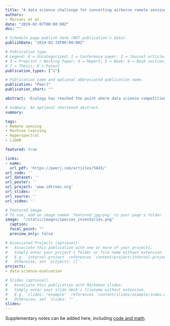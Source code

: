 ```yaml
---
title: "A data science challenge for converting airborne remote sensing data into ecological information"
authors:
- Marconi et al.
date: "2019-02-07T00:00:00Z"
doi: ""

# Schedule page publish date (NOT publication's date).
publishDate: "2019-02-19T00:00:00Z"

# Publication type.
# Legend: 0 = Uncategorized; 1 = Conference paper; 2 = Journal article;
# 3 = Preprint / Working Paper; 4 = Report; 5 = Book; 6 = Book section;
# 7 = Thesis; 8 = Patent
publication_types: ["2"]

# Publication name and optional abbreviated publication name.
publication: "PeerJ"
publication_short: ""

abstract: 'Ecology has reached the point where data science competitions, in which multiple groups solve the same problem using the same data by different methods, will be productive for advancing quantitative methods for tasks such as species identification from remote sensing images. We ran a competition to help improve three tasks that are central to converting images into information on individual trees:(1) crown segmentation, for identifying the location and size of individual trees;(2) alignment, to match ground truthed trees with remote sensing; and (3) species classification of individual trees. Six teams (composed of 16 individual participants) submitted predictions for one or more tasks. The crown segmentation task proved to be the most challenging, with the highest-performing algorithm yielding only 34% overlap between remotely sensed crowns and the ground truthed trees. However, most algorithms performed better on large trees. For the alignment task, an algorithm based on minimizing the difference, in terms of both position and tree size, between ground truthed and remotely sensed crowns yielded a perfect alignment. In hindsight, this task was over simplified by only including targeted trees instead of all possible remotely sensed crowns. Several algorithms performed well for species classification, with the highest-performing algorithm correctly classifying 92% of individuals and performing well on both common and rare species. Comparisons of results across algorithms provided a number of insights for improving the overall accuracy in extracting ecological information from remote sensing.'

# Summary. An optional shortened abstract.
summary:

tags:
- Remote sensing
- Machine learning
- Hyperspectral
- LiDAR

featured: true

links:
- name:
  url_pdf: 'https://peerj.com/articles/5843/'
url_code: ''
url_dataset: ''
url_poster: ''
url_project: 'www.idtrees.org'
url_slides: ''
url_source: ''
url_video: ''

# Featured image
# To use, add an image named `featured.jpg/png` to your page's folder.
image:  "/static/images/species_inventories.png"
  caption:
  focal_point: ""
  preview_only: false

# Associated Projects (optional).
#   Associate this publication with one or more of your projects.
#   Simply enter your project's folder or file name without extension.
#   E.g. `internal-project` references `content/project/internal-project/index.md`.
#   Otherwise, set `projects: []`.
projects:
- data-science-evaluation

# Slides (optional).
#   Associate this publication with Markdown slides.
#   Simply enter your slide deck's filename without extension.
#   E.g. `slides: "example"` references `content/slides/example/index.md`.
#   Otherwise, set `slides: ""`.
slides:
---
```


Supplementary notes can be added here, including [code and math](https://sourcethemes.com/academic/docs/writing-markdown-latex/).
